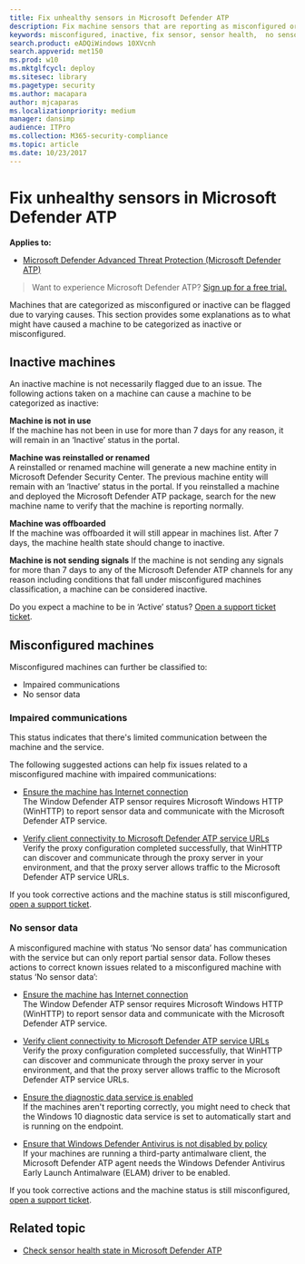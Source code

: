 ```yaml
---
title: Fix unhealthy sensors in Microsoft Defender ATP
description: Fix machine sensors that are reporting as misconfigured or inactive so that the service receives data from the machine.
keywords: misconfigured, inactive, fix sensor, sensor health,  no sensor data, sensor data, impaired communications, communication
search.product: eADQiWindows 10XVcnh
search.appverid: met150
ms.prod: w10
ms.mktglfcycl: deploy
ms.sitesec: library
ms.pagetype: security
ms.author: macapara
author: mjcaparas
ms.localizationpriority: medium
manager: dansimp
audience: ITPro
ms.collection: M365-security-compliance 
ms.topic: article
ms.date: 10/23/2017
---
```


# Fix unhealthy sensors in Microsoft Defender ATP

**Applies to:**


- [Microsoft Defender Advanced Threat Protection (Microsoft Defender ATP)](https://go.microsoft.com/fwlink/p/?linkid=2069559)



>Want to experience Microsoft Defender ATP? [Sign up for a free trial.](https://www.microsoft.com/en-us/WindowsForBusiness/windows-atp?ocid=docs-wdatp-fixsensor-abovefoldlink)

Machines that are categorized as misconfigured or inactive can be flagged due to varying causes. This section provides some explanations as to what might have caused a machine to be categorized as inactive or misconfigured.

## Inactive machines

An inactive machine is not necessarily flagged due to an issue. The following actions taken on a machine can cause a machine to be categorized as inactive:

**Machine is not in use**</br>
If the machine has not been in use for more than 7 days for any reason, it will remain in an ‘Inactive’ status in the portal.

**Machine was reinstalled or renamed**</br>
A reinstalled or renamed machine will generate a new machine entity in Microsoft Defender Security Center. The previous machine entity will remain with an ‘Inactive’ status in the portal. If you reinstalled a machine and deployed the Microsoft Defender ATP package, search for the new machine name to verify that the machine is reporting normally.

**Machine was offboarded**</br>
If the machine was offboarded it will still appear in machines list. After 7 days, the machine health state should change to inactive.


**Machine is not sending signals**
If the machine is not sending any signals for more than 7 days to any of the Microsoft Defender ATP channels for any reason including conditions that fall under misconfigured machines classification, a machine can be considered inactive. 


Do you expect a machine to be in ‘Active’ status? [Open a support ticket ticket](https://support.microsoft.com/getsupport?wf=0&tenant=ClassicCommercial&oaspworkflow=start_1.0.0.0&locale=en-us&supportregion=en-us&pesid=16055&ccsid=636206786382823561).

## Misconfigured machines
Misconfigured machines can further be classified to:
  - Impaired communications
  - No sensor data

### Impaired communications
This status indicates that there's limited communication between the machine and the service.

The following suggested actions can help fix issues related to a misconfigured machine with impaired communications:

- [Ensure the machine has Internet connection](troubleshoot-onboarding.md#troubleshoot-onboarding-issues-on-the-machine)</br>
  The Window Defender ATP sensor requires Microsoft Windows HTTP (WinHTTP) to report sensor data and communicate with the Microsoft Defender ATP service.

- [Verify client connectivity to Microsoft Defender ATP service URLs](configure-proxy-internet.md#verify-client-connectivity-to-windows-defender-atp-service-urls)</br>
  Verify the proxy configuration completed successfully, that WinHTTP can discover and communicate through the proxy server in your environment, and that the proxy server allows traffic to the Microsoft Defender ATP service URLs.

If you took corrective actions and the machine status is still misconfigured, [open a support ticket](https://go.microsoft.com/fwlink/?LinkID=761093&clcid=0x409).

### No sensor data
A misconfigured machine with status ‘No sensor data’ has communication with the service but can only report partial sensor data.
Follow theses actions to correct known issues related to a misconfigured machine with status ‘No sensor data’:

- [Ensure the machine has Internet connection](troubleshoot-onboarding.md#troubleshoot-onboarding-issues-on-the-machine)</br>
  The Window Defender ATP sensor requires Microsoft Windows HTTP (WinHTTP) to report sensor data and communicate with the Microsoft Defender ATP service.

- [Verify client connectivity to Microsoft Defender ATP service URLs](configure-proxy-internet.md#verify-client-connectivity-to-windows-defender-atp-service-urls)</br>
  Verify the proxy configuration completed successfully, that WinHTTP can discover and communicate through the proxy server in your environment, and that the proxy server allows traffic to the Microsoft Defender ATP service URLs.

- [Ensure the diagnostic data service is enabled](troubleshoot-onboarding.md#ensure-the-diagnostics-service-is-enabled)</br>
If the machines aren't reporting correctly, you might need to check that the Windows 10 diagnostic data service is set to automatically start and is running on the endpoint.

- [Ensure that Windows Defender Antivirus is not disabled by policy](troubleshoot-onboarding.md#ensure-that-windows-defender-antivirus-is-not-disabled-by-a-policy)</br>
If your machines are running a third-party antimalware client, the Microsoft Defender ATP agent needs the Windows Defender Antivirus Early Launch Antimalware (ELAM) driver to be enabled.

If you took corrective actions and the machine status is still misconfigured, [open a support ticket](https://go.microsoft.com/fwlink/?LinkID=761093&clcid=0x409).

## Related topic
- [Check sensor health state in Microsoft Defender ATP](check-sensor-status.md)
